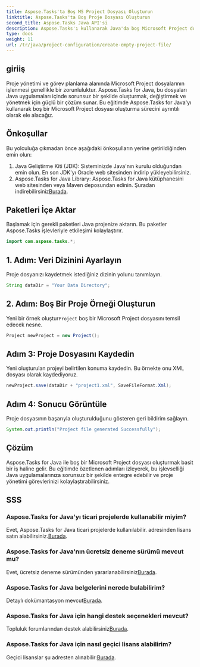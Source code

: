 ```yaml
---
title: Aspose.Tasks'ta Boş MS Project Dosyası Oluşturun
linktitle: Aspose.Tasks'ta Boş Proje Dosyası Oluşturun
second_title: Aspose.Tasks Java API'si
description: Aspose.Tasks'ı kullanarak Java'da boş Microsoft Project dosyalarını nasıl oluşturacağınızı öğrenin. Kusursuz entegrasyon için kolay adımlar.
type: docs
weight: 11
url: /tr/java/project-configuration/create-empty-project-file/
---
```

## giriiş
Proje yönetimi ve görev planlama alanında Microsoft Project dosyalarının işlenmesi genellikle bir zorunluluktur. Aspose.Tasks for Java, bu dosyaları Java uygulamaları içinde sorunsuz bir şekilde oluşturmak, değiştirmek ve yönetmek için güçlü bir çözüm sunar. Bu eğitimde Aspose.Tasks for Java'yı kullanarak boş bir Microsoft Project dosyası oluşturma sürecini ayrıntılı olarak ele alacağız.
## Önkoşullar
Bu yolculuğa çıkmadan önce aşağıdaki önkoşulların yerine getirildiğinden emin olun:
1. Java Geliştirme Kiti (JDK): Sisteminizde Java'nın kurulu olduğundan emin olun. En son JDK'yı Oracle web sitesinden indirip yükleyebilirsiniz.
2.  Aspose.Tasks for Java Library: Aspose.Tasks for Java kütüphanesini web sitesinden veya Maven deposundan edinin. Şuradan indirebilirsiniz[Burada](https://releases.aspose.com/tasks/java/).

## Paketleri İçe Aktar
Başlamak için gerekli paketleri Java projenize aktarın. Bu paketler Aspose.Tasks işlevleriyle etkileşimi kolaylaştırır.
```java
import com.aspose.tasks.*;
```
## 1. Adım: Veri Dizinini Ayarlayın
Proje dosyanızı kaydetmek istediğiniz dizinin yolunu tanımlayın.
```java
String dataDir = "Your Data Directory";
```
## 2. Adım: Boş Bir Proje Örneği Oluşturun
 Yeni bir örnek oluştur`Project` boş bir Microsoft Project dosyasını temsil edecek nesne.
```java
Project newProject = new Project();
```
## Adım 3: Proje Dosyasını Kaydedin
Yeni oluşturulan projeyi belirtilen konuma kaydedin. Bu örnekte onu XML dosyası olarak kaydediyoruz.
```java
newProject.save(dataDir + "project1.xml", SaveFileFormat.Xml);
```
## Adım 4: Sonucu Görüntüle
Proje dosyasının başarıyla oluşturulduğunu gösteren geri bildirim sağlayın.
```java
System.out.println("Project file generated Successfully");
```

## Çözüm
Aspose.Tasks for Java ile boş bir Microsoft Project dosyası oluşturmak basit bir iş haline gelir. Bu eğitimde özetlenen adımları izleyerek, bu işlevselliği Java uygulamalarınıza sorunsuz bir şekilde entegre edebilir ve proje yönetimi görevlerinizi kolaylaştırabilirsiniz.
## SSS
### Aspose.Tasks for Java'yı ticari projelerde kullanabilir miyim?
 Evet, Aspose.Tasks for Java ticari projelerde kullanılabilir. adresinden lisans satın alabilirsiniz.[Burada](https://purchase.aspose.com/buy).
### Aspose.Tasks for Java'nın ücretsiz deneme sürümü mevcut mu?
 Evet, ücretsiz deneme sürümünden yararlanabilirsiniz[Burada](https://releases.aspose.com/).
### Aspose.Tasks for Java belgelerini nerede bulabilirim?
 Detaylı dokümantasyon mevcut[Burada](https://reference.aspose.com/tasks/java/).
### Aspose.Tasks for Java için hangi destek seçenekleri mevcut?
 Topluluk forumlarından destek alabilirsiniz[Burada](https://forum.aspose.com/c/tasks/15).
### Aspose.Tasks for Java için nasıl geçici lisans alabilirim?
 Geçici lisanslar şu adresten alınabilir:[Burada](https://purchase.aspose.com/temporary-license/).